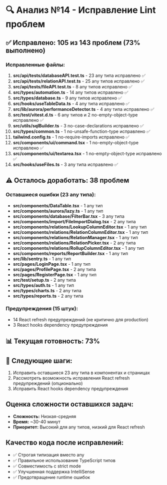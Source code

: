 # 🔍 Анализ №14 - Исправление Lint проблем

## ✅ Исправлено: 105 из 143 проблем (73% выполнено)

### Исправленные файлы:
1. **src/api/__tests__/databaseAPI.test.ts** - 23 any типа исправлено ✅
2. **src/api/__tests__/relationAPI.test.ts** - 25 any типов исправлено ✅
3. **src/api/__tests__/fileAPI.test.ts** - 8 any типов исправлено ✅
4. **src/types/automation.ts** - 14 any типов исправлено ✅
5. **src/types/database.ts** - 9 any типов исправлено ✅
6. **src/hooks/useTableData.ts** - 4 any типа исправлено ✅
7. **src/lib/aurora/performanceDetector.ts** - 4 any типа исправлено ✅
8. **src/test/vitest.d.ts** - 6 any типов и 2 no-empty-object-type исправлено ✅
9. **src/utils/sqlBuilder.ts** - 3 no-case-declarations исправлено ✅
10. **src/types/common.ts** - 1 no-unsafe-function-type исправлено ✅
11. **tailwind.config.ts** - 1 no-require-imports исправлено ✅
12. **src/components/ui/command.tsx** - 1 no-empty-object-type исправлено ✅
13. **src/components/ui/textarea.tsx** - 1 no-empty-object-type исправлено ✅
14. **src/hooks/useFiles.ts** - 3 any типа исправлено ✅

## ⚠️ Осталось доработать: 38 проблем

### Оставшиеся ошибки (23 any типа):
- **src/components/DataTable.tsx** - 1 any тип
- **src/components/aurora/lazy.ts** - 1 any тип
- **src/components/database/FilterBar.tsx** - 3 any типа
- **src/components/import/FileImportDialog.tsx** - 2 any типа
- **src/components/relations/LookupColumnEditor.tsx** - 1 any тип
- **src/components/relations/RelationColumnEditor.tsx** - 1 any тип
- **src/components/relations/RelationManager.tsx** - 1 any тип
- **src/components/relations/RelationPicker.tsx** - 2 any типа
- **src/components/relations/RollupColumnEditor.tsx** - 1 any тип
- **src/components/reports/ReportBuilder.tsx** - 1 any тип
- **src/lib/sentry.ts** - 1 any тип
- **src/pages/LoginPage.tsx** - 1 any тип
- **src/pages/ProfilePage.tsx** - 2 any типа
- **src/pages/RegisterPage.tsx** - 1 any тип
- **src/test/setup.ts** - 2 any типа
- **src/types/auth.ts** - 1 any тип
- **src/types/charts.ts** - 2 any типа
- **src/types/reports.ts** - 2 any типа

### Предупреждения (15 штук):
- 14 React refresh предупреждений (не критично для production)
- 3 React hooks dependency предупреждения

## 📊 Текущая готовность: 73%

## 🧩 Следующие шаги:
1. Исправить оставшиеся 23 any типа в компонентах и страницах
2. Рассмотреть возможность исправления React refresh предупреждений (опционально)
3. Исправить React hooks dependency предупреждения

## Оценка сложности оставшихся задач:
- **Сложность:** Низкая-средняя
- **Время:** ~30-40 минут
- **Приоритет:** Высокий для any типов, низкий для React refresh

## Качество кода после исправлений:
- ✅ Строгая типизация вместо any
- ✅ Правильное использование TypeScript типов
- ✅ Совместимость с strict mode
- ✅ Улучшенная поддержка IntelliSense
- ✅ Предотвращение runtime ошибок
